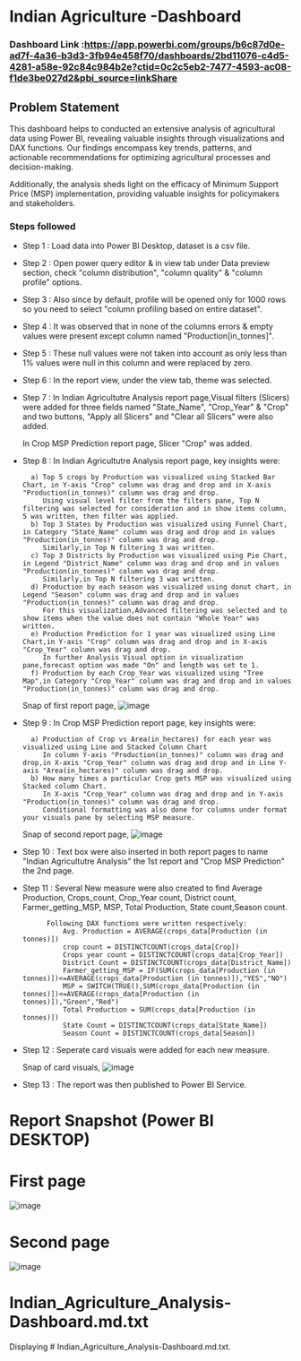 
# Indian Agriculture -Dashboard

### Dashboard Link :https://app.powerbi.com/groups/b6c87d0e-ad7f-4a36-b3d3-3fb94e458f70/dashboards/2bd11076-c4d5-4281-a58e-92c84c984b2e?ctid=0c2c5eb2-7477-4593-ac08-f1de3be027d2&pbi_source=linkShare

## Problem Statement

This dashboard helps to conducted an extensive analysis of agricultural data using Power BI, revealing valuable insights through visualizations and DAX functions. Our findings encompass key trends, patterns, and actionable recommendations for optimizing agricultural processes and decision-making.
   
Additionally, the analysis sheds light on the efficacy of Minimum Support Price (MSP) implementation, providing valuable insights for policymakers and stakeholders.


### Steps followed 

- Step 1 : Load data into Power BI Desktop, dataset is a csv file.
- Step 2 : Open power query editor & in view tab under Data preview section, check "column distribution", "column quality" & "column profile" options.
- Step 3 : Also since by default, profile will be opened only for 1000 rows so you need to select "column profiling based on entire dataset".
- Step 4 : It was observed that in none of the columns errors & empty values were present except column named "Production[in_tonnes]".
- Step 5 : These null values were not taken into account as only less than 1% values were null in this column and were replaced by zero.
- Step 6 : In the report view, under the view tab, theme was selected.

- Step 7 : In Indian Agricultutre Analysis report page,Visual filters (Slicers) were added for three fields named "State_Name", "Crop_Year" & "Crop" and two buttons, "Apply all Slicers" and "Clear all Slicers" were also added.

    In Crop MSP Prediction report page, Slicer "Crop" was added.
- Step 8 : In Indian Agricultutre Analysis report page, key insights were:

        a) Top 5 crops by Production was visualized using Stacked Bar Chart, in Y-axis "Crop" column was drag and drop and in X-axis "Production(in_tonnes)" column was drag and drop.
           Using visual level filter from the filters pane, Top N filtering was selected for consideration and in show items column, 5 was written, then filter was applied.
        b) Top 3 States by Production was visualized using Funnel Chart, in Category "State_Name" column was drag and drop and in values "Production(in_tonnes)" column was drag and drop.
           Similarly,in Top N filtering 3 was written.
        c) Top 3 Districts by Production was visualized using Pie Chart, in Legend "District_Name" column was drag and drop and in values "Production(in_tonnes)" column was drag and drop.
           Similarly,in Top N filtering 3 was written.
        d) Production by each season was visualized using donut chart, in Legend "Season" column was drag and drop and in values "Production(in_tonnes)" column was drag and drop.
           For this visualization,Advanced filtering was selected and to show items when the value does not contain "Whole Year" was written.
        e) Production Prediction for 1 year was visualized using Line Chart,in Y-axis "Crop" column was drag and drop and in X-axis "Crop_Year" column was drag and drop.
           In further Analysis Visual option in visualization pane,forecast option was made "On" and length was set to 1.
        f) Production by each Crop_Year was visualized using "Tree Map",in Category "Crop_Year" column was drag and drop and in values "Production(in_tonnes)" column was drag and drop.
    Snap of first report page,
    ![image](https://github.com/sajal0323/Indian_Agriculture_Analysis/assets/120362510/82052bda-354b-4921-acde-c8e0d105efc0)
-   Step 9 : In Crop MSP Prediction report page, key insights were:
 
          a) Production of Crop vs Area(in_hectares) for each year was visualized using Line and Stacked Column Chart
             In column Y-axis "Production(in_tonnes)" column was drag and drop,in X-axis "Crop_Year" column was drag and drop and in Line Y-axis "Area(in_hectares)" column was drag and drop.
          b) How many times a particular Crop gets MSP was visualized using Stacked column Chart.
             In X-axis "Crop_Year" column was drag and drop and in Y-axis "Production(in_tonnes)" column was drag and drop.
             Conditional formatting was also done for columns under format your visuals pane by selecting MSP measure.
    Snap of second report page,
    ![image](https://github.com/sajal0323/Indian_Agriculture_Analysis/assets/120362510/541a0a43-3fda-4beb-ab08-7c26e2734677)

- Step 10 : Text box were also inserted in both report pages to name "Indian Agricultutre Analysis" the 1st report and "Crop MSP Prediction" the 2nd page.
- Step 11 : Several New measure were also created to find Average Production, Crops_count, Crop_Year count, District count, Farmer_getting_MSP, MSP, Total Production, State count,Season count.
            
            Following DAX functions were written respectively:
                Avg. Production = AVERAGE(crops_data[Production (in tonnes)])
                crop count = DISTINCTCOUNT(crops_data[Crop])
                Crops year count = DISTINCTCOUNT(crops_data[Crop_Year])
                District Count = DISTINCTCOUNT(crops_data[District_Name])
                Farmer_getting_MSP = IF(SUM(crops_data[Production (in tonnes)])<=AVERAGE(crops_data[Production (in tonnes)]),"YES","NO")
                MSP = SWITCH(TRUE(),SUM(crops_data[Production (in tonnes)])<=AVERAGE(crops_data[Production (in tonnes)]),"Green","Red")
                Total Production = SUM(crops_data[Production (in tonnes)])
                State Count = DISTINCTCOUNT(crops_data[State_Name])
                Season Count = DISTINCTCOUNT(crops_data[Season])
      
- Step 12 : Seperate card visuals were added for each new measure.
            
  Snap of card visuals,
![image](https://github.com/sajal0323/Indian_Agriculture_Analysis/assets/120362510/9f02fe69-365d-4b8b-a01c-83fe3dc50223)

 
 - Step 13 : The report was then published to Power BI Service.
 
 # Report Snapshot (Power BI DESKTOP)
 # First page
![image](https://github.com/sajal0323/Indian_Agriculture_Analysis/assets/120362510/6a2b81d5-53d4-4ffd-8461-94c70fbd4586)

# Second page
![image](https://github.com/sajal0323/Indian_Agriculture_Analysis/assets/120362510/83408617-2fab-45f9-8eee-e8553bbf165b)

# Indian_Agriculture_Analysis-Dashboard.md.txt
Displaying # Indian_Agriculture_Analysis-Dashboard.md.txt.


